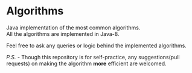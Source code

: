 # Algorithms
Java implementation of the most common algorithms. </br>
All the algorithms are implemented in Java-8. </br>


Feel free to ask any queries or logic behind the implemented algorithms.

*P.S.* - Though this repository is for self-practice, any suggestions(pull requests) on making the algorithm **more** efficient are welcomed. </br>
